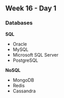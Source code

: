 ## Week 16 - Day 1

### Databases

**SQL**

- Oracle
- MySQL
- Microsoft SQL Server
- PostgreSQL

**NoSQL**

- MongoDB
- Redis
- Cassandra